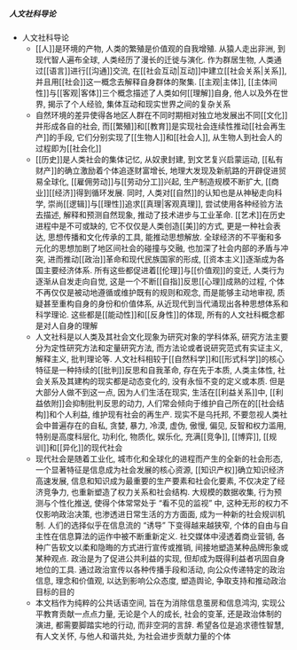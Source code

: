 ##### 人文社科导论
- 人文社科导论
	- [[人]]是环境的产物, 人类的繁殖是价值观的自我增殖. 从猿人走出非洲, 到现代智人遍布全球, 人类经历了漫长的迁徙与演化. 作为群居生物, 人类通过[[语言]]进行[[沟通]]交流, 在[[社会互动|互动]]中建立[[社会关系|关系]], 并且用[[社会]]这一概念去解释自身群体的聚集. [[主观|主体]], [[主体间性]]与[[客观|客体]]三个概念描述了人类如何[[理解]]自身, 他人以及外在世界, 揭示了个人经验, 集体互动和现实世界之间的复杂关系
	- 自然环境的差异使得各地区人群在不同时期相对独立地发展出不同[[文化]]并形成各自的社会, 而[[繁殖]]和[[教育]]是实现社会连续性推动[[社会再生产]]的手段, 它们分别实现了[[生物人]]和[[社会人]], 从生物人到社会人的过程即为[[社会化]]
	- [[历史]]是人类社会的集体记忆, 从奴隶封建, 到文艺复兴启蒙运动, [[私有财产]]的确立激励着个体追逐财富增长, 地理大发现及新航路的开辟促进贸易全球化, [[雇佣劳动]]与[[劳动分工]]兴起, 生产制造规模不断扩大, [[商业]][[经济]]得到循环发展. 同时, 人类对[[自然]]的认知也是从神秘走向科学, 崇尚[[逻辑]]与[[理性]]追求[[真理|客观真理]], 尝试使用各种经验方法去描述, 解释和预测自然现象, 推动了技术进步与工业革命. [[艺术]]在历史进程中是不可或缺的, 它不仅仅是人类创造[[美]]的方式, 更是一种社会表达, 思想传播和文化传承的工具, 能推动思想解放. 全球经济的不平衡和多元化的思想加剧了地区间社会的碰撞与交融, 也加深了社会内部的矛盾与冲突, 进而推动[[政治]]革命和现代民族国家的形成, [[资本主义]]逐渐成为各国主要经济体系. 所有这些都促进着[[伦理]]与[[价值观]]的变迁, 人类行为逐渐从自发走向自觉, 这是一个不断[[自指]]反思[[心理]]成熟的过程, 个体不再仅仅是被动地遵循或维护既有的规则和观念, 而是能够主动地审视, 质疑甚至重构自身的身份和价值体系, 从近现代到当代涌现出各种思想体系和科学理论. 这些都是[[能动性]]和[[反身性]]的体现, 所有的人文社科概念都是对人自身的理解
	- 人文社科是以人类及其社会文化现象为研究对象的学科体系, 研究方法主要分为定性研究方法和定量研究方法, 而方法论或者说研究范式有实证主义, 解释主义, 批判理论等. 人文社科相较于[[自然科学]]和[[形式科学]]的核心特征是一种持续的[[批判]]反思和自我革命, 存在先于本质, 人类主体性, 社会关系及其建构的现实都是动态变化的, 没有永恒不变的定义或本质. 但是大部分人做不到这一点, 因为人们生活在现实, 生活在[[利益关系]]中, [[利益依附]]会抑制批判反思的动力, 人们常会倾向于维护自己所在的[[社会结构]]和个人利益, 维护现有社会的再生产. 现实不是乌托邦, 不要忽视人类社会中普遍存在的自私, 贪婪, 暴力, 冷漠, 虚伪, 傲慢, 偏见, 反智和权力滥用, 特别是高度科层化, 功利化, 物质化, 娱乐化, 充满[[竞争]], [[博弈]], [[规训]]和[[异化]]的现代社会
	- 现代社会是随着工业化, 城市化和全球化的进程而产生的全新的社会形态, 一个显著特征是信息成为社会发展的核心资源, [[知识产权]]确立知识经济高速发展, 信息和知识成为最重要的生产要素和社会化要素, 不仅决定了经济竞争力, 也重新塑造了权力关系和社会结构. 大规模的数据收集, 行为预测与个性化推送, 使得个体常常处于 “看不见的监视” 中, 这种无形的权力不仅影响政治决策, 也渗透进日常生活的方方面面, 成为一种新的社会规训机制. 人们的选择似乎在信息流的 “诱导” 下变得越来越狭窄, 个体的自由与自主性在信息算法的运作中被不断重新定义. 社交媒体中浸透着商业营销, 各种广告软文以柔和隐晦的方式进行宣传或推销, 间接地塑造某种品牌形象或某种观点. 政治是为了促进公共利益的实现, 但却成为既得利益者巩固自身地位的工具. 通过政治宣传以各种传播手段和活动, 向公众传递特定的政治信息, 理念和价值观, 以达到影响公众态度, 塑造舆论, 争取支持和推动政治目标的目的
	- 本文档作为纯粹的公共话语空间, 旨在为消除信息茧房和信息鸿沟, 实现公平教育贡献一点点力量, 无论是个人的成长, 社会的变革, 还是政治体制的演进, 都需要脚踏实地的行动, 而非空洞的言辞. 希望各位是追求德性智慧, 有人文关怀, 与他人和谐共处, 为社会进步贡献力量的个体

